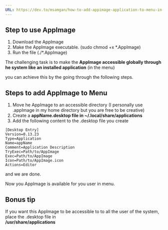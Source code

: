 ```yaml
---
URL: https://dev.to/msamgan/how-to-add-appimage-application-to-menu-in-ubuntu-linux-8o2/
---
```

## Step to use AppImage

1. Download the AppImage
2. Make the AppImage executable. (sudo chmod +x *.AppImage)
3. Run the file (./*.AppImage)

The challenging task is to make the **AppImage accessible globally through he system like an installed application** (in the menu)

you can achieve this by the going through the following steps.

## Steps to add AppImage to Menu

1. Move he AppImage to an accessible directory (I personally use .appImage in my home directory but you are free to be creative)
2. Create a **appName.desktop file in ~/.local/share/applications**
3. Add the following content to the .desktop file you create

```
[Desktop Entry]
Version=0.13.23
Type=Application
Name=appName
Comment=Application Description
TryExec=Path/to/AppImage
Exec=Path/to/AppImage
Icon=Path/to/AppImage.icon
Actions=Editor
```

and we are done.

Now you AppImage is available for you user in menu.

## Bonus tip

If you want this AppImage to be accessible to to all the user of the system, place the .desktop file in  
**/usr/share/applications**